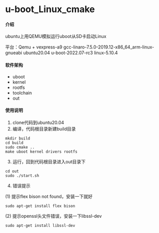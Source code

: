 # u-boot_Linux_cmake

#### 介绍
ubuntu上用QEMU模拟运行uboot从SD卡启动Linux

平台：Qemu + vexpress-a9
gcc-linaro-7.5.0-2019.12-x86_64_arm-linux-gnueabi
ubuntu20.04
u-boot-2022.07-rc3
linux-5.10.4

#### 软件架构
- uboot
- kernel
- rootfs
- toolchain
- out

#### 使用说明

1.  clone代码到ubuntu20.04
2.  编译，代码根目录新建build目录
```
mkdir build
cd build
sudo cmake ..
make uboot kernel drivers rootfs
```
3.  运行，回到代码根目录进入out目录下
```
cd out
sudo ./start.sh
```
4.  错误提示

(1) 提示flex bison not found，安装一下就好
```
sudo apt-get install flex bison
```
(2) 提示openssl头文件错误，安装一下libssl-dev

```
sudo apt-get install libssl-dev
```